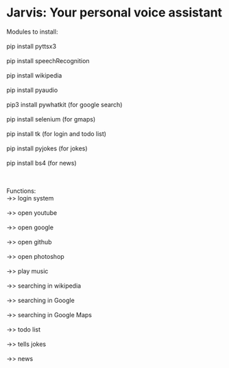 # Jarvis: Your personal voice assistant

Modules to install:<br><br>
pip install pyttsx3<br><br>
pip install speechRecognition<br><br>
pip install wikipedia<br><br>
pip install pyaudio<br><br>
pip3 install pywhatkit (for google search)<br><br>
pip install selenium (for gmaps) <br><br>
pip install tk (for login and todo list) <br><br>
pip install pyjokes (for jokes) <br><br>
pip install bs4 (for news)<br><br>

 <br>
Functions: <br>
->> login system<br><br>
->> open youtube<br><br>
->> open google<br><br>
->> open github<br><br>
->> open photoshop<br><br>
->> play music<br><br>
->> searching in wikipedia<br><br>
->> searching in Google<br><br>
->> searching in Google Maps<br><br>
->> todo list<br><br>
->> tells jokes<br><br>
->> news<br><br>
